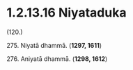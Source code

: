 # 1.2.13.16 Niyataduka

(120.)

275\. Niyatā dhammā. (**1297, 1611**)

276\. Aniyatā dhammā. (**1298, 1612**)
